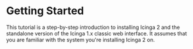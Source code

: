 # Getting Started

This tutorial is a step-by-step introduction to installing Icinga 2 and
the standalone version of the Icinga 1.x classic web interface. It assumes
that you are familiar with the system you're installing Icinga 2 on.

